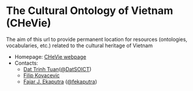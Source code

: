 The Cultural Ontology of Vietnam (CHeVie)
===

The aim of this url to provide permanent location for resources (ontologies, vocabularies, etc.) related to the cultural heritage of Vietnam

* Homepage: [CHeVie webpage](https://chevie.vn/)
* Contacts: 
    * [Dat Trinh Tuan](mailto:dattt@soict.hust.edu.vn)([@DatSOICT](https://github.com/DatSOICT))
    * [Filip Kovacevic](mailto:filip.kovacevic@tuwien.ac.at)
    * [Fajar J. Ekaputra](mailto:fajar.ekaputra@wu.ac.at) ([@fekaputra](https://github.com/fekaputra))
